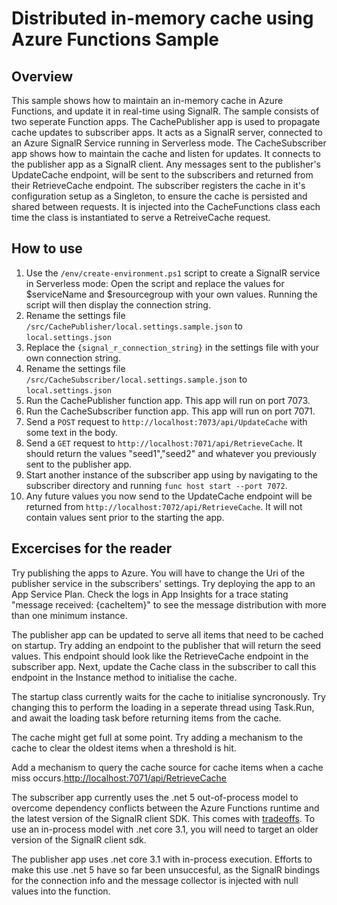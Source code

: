 # Distributed in-memory cache using Azure Functions Sample

## Overview

This sample shows how to maintain an in-memory cache in Azure Functions, and update it in real-time using SignalR.
The sample consists of two seperate Function apps.
The CachePublisher app is used to propagate cache updates to subscriber apps.
It acts as a SignalR server, connected to an Azure SignalR Service running in Serverless mode.
The CacheSubscriber app shows how to maintain the cache and listen for updates. It connects to the publisher app as a SignalR client.
Any messages sent to the publisher's UpdateCache endpoint, will be sent to the subscribers and returned from their RetrieveCache endpoint.
The subscriber registers the cache in it's configuration setup as a Singleton, to ensure the cache is persisted and shared between requests. It is injected into the CacheFunctions class each time the class is instantiated to serve a RetreiveCache request.

## How to use

1. Use the `/env/create-environment.ps1` script to create a SignalR service in Serverless mode:
Open the script and replace the values for $serviceName and $resourcegroup with your own values.
Running the script will then display the connection string.
1. Rename the settings file `/src/CachePublisher/local.settings.sample.json` to `local.settings.json`
1. Replace the `{signal_r_connection_string}` in the settings file with your own connection string.
1. Rename the settings file `/src/CacheSubscriber/local.settings.sample.json` to `local.settings.json`
1. Run the CachePublisher function app. This app will run on port 7073.
1. Run the CacheSubscriber function app. This app will run on port 7071.
1. Send a `POST` request to `http://localhost:7073/api/UpdateCache` with some text in the body.
1. Send a `GET` request to `http://localhost:7071/api/RetrieveCache`. It should return the values "seed1","seed2" and whatever you previously sent to the publisher app.
1. Start another instance of the subscriber app using by navigating to the subscriber directory and running `func host start --port 7072`.
1. Any future values you now send to the UpdateCache endpoint will be returned from `http://localhost:7072/api/RetrieveCache`.
It will not contain values sent prior to the starting the app.

## Excercises for the reader

Try publishing the apps to Azure. You will have to change the Uri of the publisher service in the subscribers' settings.
Try deploying the app to an App Service Plan. Check the logs in App Insights for a trace stating "message received: {cacheItem}" to see the message distribution with more than one minimum instance.

The publisher app can be updated to serve all items that need to be cached on startup.
Try adding an endpoint to the publisher that will return the seed values. This endpoint should look like the RetrieveCache endpoint in the subscriber app.
Next, update the Cache class in the subscriber to call this endpoint in the Instance method to initialise the cache.

The startup class currently waits for the cache to initialise syncronously.
Try changing this to perform the loading in a seperate thread using Task.Run, and await the loading task before returning items from the cache.

The cache might get full at some point. Try adding a mechanism to the cache to clear the oldest items when a threshold is hit.

Add a mechanism to query the cache source for cache items when a cache miss occurs.<http://localhost:7071/api/RetrieveCache>

The subscriber app currently uses the .net 5 out-of-process model to overcome dependency conflicts between the Azure Functions runtime and the latest version of the SignalR client SDK. This comes with [tradeoffs](https://docs.microsoft.com/en-us/azure/azure-functions/dotnet-isolated-process-guide). To use an in-process model with .net core 3.1, you will need to target an older version of the SignalR client sdk.

The publisher app uses .net core 3.1 with in-process execution. Efforts to make this use .net 5 have so far been unsuccesful, as the SignalR bindings for the connection info and the message collector is injected with null values into the function.
